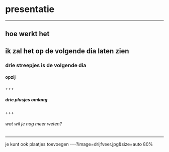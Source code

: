 # presentatie
---
## hoe werkt het  
ik zal het op de volgende dia laten zien
---
### drie streepjes is de volgende dia  
#### opzij
+++
##### drie plusjes omlaag
+++
###### wat wil je nog meer weten?
---
je kunt ook plaatjes toevoegen
---?image=drijfveer.jpg&size=auto 80%